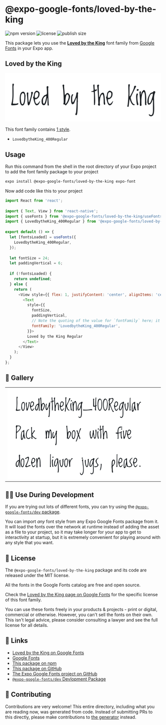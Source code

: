 # @expo-google-fonts/loved-by-the-king

![npm version](https://flat.badgen.net/npm/v/@expo-google-fonts/loved-by-the-king)
![license](https://flat.badgen.net/github/license/expo/google-fonts)
![publish size](https://flat.badgen.net/packagephobia/install/@expo-google-fonts/loved-by-the-king)

This package lets you use the [**Loved by the King**](https://fonts.google.com/specimen/Loved+by+the+King) font family from [Google Fonts](https://fonts.google.com/) in your Expo app.

## Loved by the King

![Loved by the King](./font-family.png)

This font family contains [1 style](#-gallery).

- `LovedbytheKing_400Regular`

## Usage

Run this command from the shell in the root directory of your Expo project to add the font family package to your project
```sh
expo install @expo-google-fonts/loved-by-the-king expo-font
```

Now add code like this to your project
```js
import React from 'react';

import { Text, View } from 'react-native';
import { useFonts } from '@expo-google-fonts/loved-by-the-king/useFonts';
import { LovedbytheKing_400Regular } from '@expo-google-fonts/loved-by-the-king/400Regular';

export default () => {
  let [fontsLoaded] = useFonts({
    LovedbytheKing_400Regular,
  });

  let fontSize = 24;
  let paddingVertical = 6;

  if (!fontsLoaded) {
    return undefined;
  } else {
    return (
      <View style={{ flex: 1, justifyContent: 'center', alignItems: 'center' }}>
        <Text
          style={{
            fontSize,
            paddingVertical,
            // Note the quoting of the value for `fontFamily` here; it expects a string!
            fontFamily: 'LovedbytheKing_400Regular',
          }}>
          Loved by the King Regular
        </Text>
      </View>
    );
  }
};

```

## 🔡 Gallery


||||
|-|-|-|
|![LovedbytheKing_400Regular](.//400Regular/LovedbytheKing_400Regular.ttf.png)||||


## 👩‍💻 Use During Development

If you are trying out lots of different fonts, you can try using the [`@expo-google-fonts/dev` package](https://github.com/freeboub/google-fonts/tree/master/font-packages/dev#readme).

You can import *any* font style from any Expo Google Fonts package from it. It will load the fonts
over the network at runtime instead of adding the asset as a file to your project, so it may take longer
for your app to get to interactivity at startup, but it is extremely convenient
for playing around with any style that you want.

## 📖 License

The `@expo-google-fonts/loved-by-the-king` package and its code are released under the MIT license.

All the fonts in the Google Fonts catalog are free and open source.

Check the [Loved by the King page on Google Fonts](https://fonts.google.com/specimen/Loved+by+the+King) for the specific license of this font family.

You can use these fonts freely in your products & projects - print or digital, commercial or otherwise. However, you can't sell the fonts on their own. This isn't legal advice, please consider consulting a lawyer and see the full license for all details.

## 🔗 Links

- [Loved by the King on Google Fonts](https://fonts.google.com/specimen/Loved+by+the+King)
- [Google Fonts](https://fonts.google.com/)
- [This package on npm](https://www.npmjs.com/package/@expo-google-fonts/loved-by-the-king)
- [This package on GitHub](https://github.com/freeboub/google-fonts/tree/master/font-packages/loved-by-the-king)
- [The Expo Google Fonts project on GitHub](https://github.com/freeboub/google-fonts)
- [`@expo-google-fonts/dev` Devlopment Package](https://github.com/freeboub/google-fonts/tree/master/font-packages/dev)

## 🤝 Contributing

Contributions are very welcome! This entire directory, including what you are reading now, was generated from code. Instead of submitting PRs to this directly, please make contributions to [the generator](https://github.com/freeboub/google-fonts/tree/master/packages/generator) instead.
